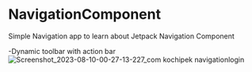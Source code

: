# NavigationComponent
Simple Navigation app to learn about Jetpack Navigation Component

-Dynamic toolbar with action bar
![Screenshot_2023-08-10-00-27-13-227_com kochipek navigationlogin](https://github.com/Kochipek/NavigationComponent/assets/52817694/6c4fa458-3f81-46a3-84f6-44e69c4a8d6d)
